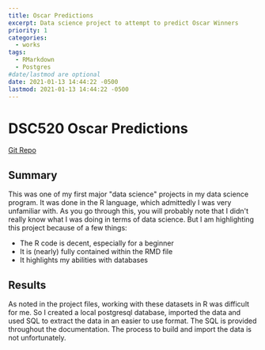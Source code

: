 ```yaml
---
title: Oscar Predictions
excerpt: Data science project to attempt to predict Oscar Winners
priority: 1
categories:
  - works
tags:
  - RMarkdown
  - Postgres
#date/lastmod are optional
date: 2021-01-13 14:44:22 -0500
lastmod: 2021-01-13 14:44:22 -0500
---
```


# DSC520 Oscar Predictions
[Git Repo](https://github.com/nps1984/DSC520)

## Summary
This was one of my first major "data science" projects in my data science program. It was done in the R language, which admittedly I was very unfamiliar with.
As you go through this, you will probably note that I didn't really know what I was doing in terms of data science. But I am highlighting this project because of a few things:
* The R code is decent, especially for a beginner
* It is (nearly) fully contained within the RMD file
* It highlights my abilities with databases

## Results
As noted in the project files, working with these datasets in R was difficult for me. 
So I created a local postgresql database, imported the data and used SQL to extract 
the data in an easier to use format. The SQL is provided throughout the documentation. 
The process to build and import the data is not unfortunately.
 


